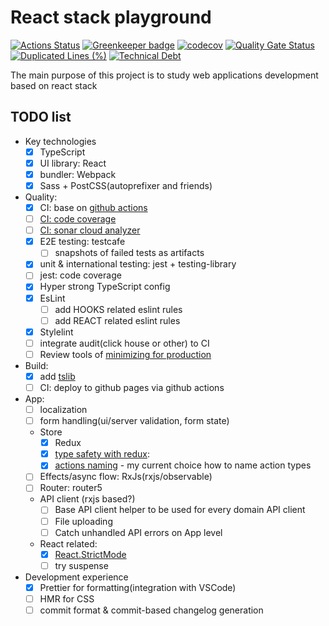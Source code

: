 # React stack playground

[![Actions Status](https://github.com/rodmax/react-playground/workflows/ci/badge.svg)](https://github.com/rodmax/react-playground/actions) [![Greenkeeper badge](https://badges.greenkeeper.io/rodmax/react-playground.svg)](https://greenkeeper.io/)
[![codecov](https://codecov.io/gh/rodmax/react-playground/branch/master/graph/badge.svg)](https://codecov.io/gh/rodmax/react-playground)
[![Quality Gate Status](https://sonarcloud.io/api/project_badges/measure?project=rodmax_react-playground&metric=alert_status)](https://sonarcloud.io/dashboard?id=rodmax_react-playground)
[![Duplicated Lines (%)](https://sonarcloud.io/api/project_badges/measure?project=rodmax_react-playground&metric=duplicated_lines_density)](https://sonarcloud.io/dashboard?id=rodmax_react-playground)
[![Technical Debt](https://sonarcloud.io/api/project_badges/measure?project=rodmax_react-playground&metric=sqale_index)](https://sonarcloud.io/dashboard?id=rodmax_react-playground)

The main purpose of this project is to study web applications development based on react stack

## TODO list

- Key technologies
    - [x] TypeScript
    - [x] UI library: React
    - [x] bundler: Webpack
    - [x] Sass + PostCSS(autoprefixer and friends)
- Quality:
    - [x] CI: base on [github actions](https://github.com/rodmax/react-playground/actions)
    - [ ] [CI: code coverage](https://codecov.io/gh/rodmax/react-playground)
    - [ ] [CI:  sonar cloud analyzer](https://sonarcloud.io/dashboard?id=rodmax_react-playground)
    - [x] E2E testing: testcafe
        - [ ] snapshots of failed tests as artifacts
    - [x] unit & international testing: jest + testing-library
    - [ ] jest: code coverage
    - [x] Hyper strong TypeScript config
    - [x] EsLint
        - [ ] add HOOKS related eslint rules
        - [ ] add REACT related eslint rules
    - [x] Stylelint
    - [ ] integrate audit(click house or other) to CI
    - [ ] Review tools of [minimizing for production](https://webpack.js.org/plugins/mini-css-extract-plugin/#minimizing-for-production)
- Build:
    - [x] add [tslib](https://www.npmjs.com/package/tslib)
    - [ ] CI: deploy to github pages via github actions
- App:
    - [ ] localization
    - [ ] form handling(ui/server validation, form state)
    - Store
        - [x] Redux
        - [x] [type safety with redux](https://medium.com/@dhruvrajvanshi/some-tips-on-type-safety-with-redux-98588a85604c):
        - [x] [actions naming](https://itnext.io/namespacing-redux-action-type-constant-values-90b932eea43f) -
        my current choice how to name action types
    - [ ] Effects/async flow: RxJs(rxjs/observable)
    - [ ] Router: router5
    - API client (rxjs based?)
        - [ ] Base API client helper to be used for every domain API client
        - [ ] File uploading
        - [ ] Catch unhandled API errors on App level
    - React related:
        - [x] [React.StrictMode](https://reactjs.org/docs/strict-mode.html)
        - [ ] try suspense
- Development experience
    - [x] Prettier for formatting(integration with VSCode)
    - [ ] HMR for CSS
    - [ ] commit format & commit-based changelog generation

